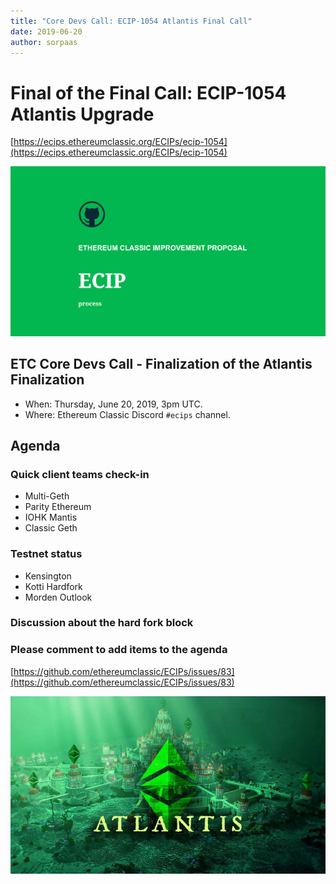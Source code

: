 ```yaml
---
title: "Core Devs Call: ECIP-1054 Atlantis Final Call"
date: 2019-06-20
author: sorpaas
---
```


# Final of the Final Call: ECIP-1054 Atlantis Upgrade

[https://ecips.ethereumclassic.org/ECIPs/ecip-1054](https://ecips.ethereumclassic.org/ECIPs/ecip-1054)

![Final of the Final Call: ECIP-1054 Atlantis Upgrade](./ethereum_classic_ecip_wallpaper.png)

## ETC Core Devs Call - Finalization of the Atlantis Finalization

* When: Thursday, June 20, 2019, 3pm UTC.
* Where: Ethereum Classic Discord `#ecips` channel.

## Agenda

### Quick client teams check-in

* Multi-Geth
* Parity Ethereum
* IOHK Mantis
* Classic Geth

### Testnet status

* Kensington
* Kotti Hardfork
* Morden Outlook

### Discussion about the hard fork block

### Please comment to add items to the agenda

[https://github.com/ethereumclassic/ECIPs/issues/83](https://github.com/ethereumclassic/ECIPs/issues/83)

![Final of the Final Call: ECIP-1054 Atlantis Upgrade](./atlantis-banner.jpg)
